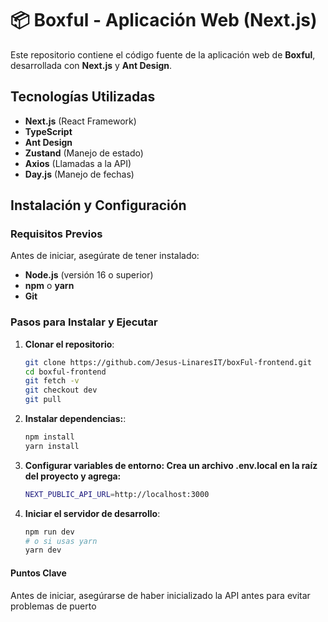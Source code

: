 # 📦 Boxful - Aplicación Web (Next.js)

Este repositorio contiene el código fuente de la aplicación web de **Boxful**, desarrollada con **Next.js** y **Ant Design**.

## Tecnologías Utilizadas
- **Next.js** (React Framework)
- **TypeScript**
- **Ant Design**
- **Zustand** (Manejo de estado)
- **Axios** (Llamadas a la API)
- **Day.js** (Manejo de fechas)

## Instalación y Configuración

### Requisitos Previos
Antes de iniciar, asegúrate de tener instalado:
- **Node.js** (versión 16 o superior)
- **npm** o **yarn**
- **Git**

### Pasos para Instalar y Ejecutar
1. **Clonar el repositorio**:
   ```sh
   git clone https://github.com/Jesus-LinaresIT/boxFul-frontend.git
   cd boxful-frontend
   git fetch -v
   git checkout dev
   git pull

2. **Instalar dependencias:**:
   ```sh
   npm install
   yarn install

3. **Configurar variables de entorno: Crea un archivo .env.local en la raíz del proyecto y agrega:**
   ```sh
   NEXT_PUBLIC_API_URL=http://localhost:3000

4. **Iniciar el servidor de desarrollo**:
   ```sh
   npm run dev
   # o si usas yarn
   yarn dev

#### Puntos Clave
Antes de iniciar, asegúrarse de haber inicializado la API antes para evitar problemas de puerto

